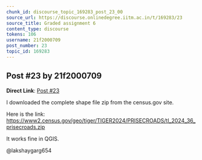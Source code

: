 ```yaml
---
chunk_id: discourse_topic_169283_post_23_00
source_url: https://discourse.onlinedegree.iitm.ac.in/t/169283/23
source_title: Graded assignment 6
content_type: discourse
tokens: 106
username: 21f2000709
post_number: 23
topic_id: 169283
---
```


## Post #23 by 21f2000709

**Direct Link**: [Post #23](https://discourse.onlinedegree.iitm.ac.in/t/169283/23)

I downloaded the complete shape file zip from the census.gov site.

Here is the link: https://www2.census.gov/geo/tiger/TIGER2024/PRISECROADS/tl_2024_36_prisecroads.zip

It works fine in QGIS.

@lakshaygarg654
